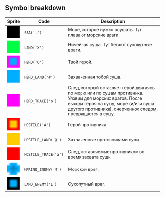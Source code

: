 <meta charset="UTF-8">

## Symbol breakdown
| Sprite | Code | Description |
| -------- | -------- | -------- |
|<img src="https://github.com/codenjoyme/codenjoy-xonix/raw/master/src/main/webapp/resources/xonix/sprite/sea.png" style="width:40px;" /> | `SEA('.')` | Море, которое нужно осушать. Тут плавают морские враги. | 
|<img src="https://github.com/codenjoyme/codenjoy-xonix/raw/master/src/main/webapp/resources/xonix/sprite/land.png" style="width:40px;" /> | `LAND('X')` | Ничейная суша. Тут бегают сухопутные враги. | 
|<img src="https://github.com/codenjoyme/codenjoy-xonix/raw/master/src/main/webapp/resources/xonix/sprite/hero.png" style="width:40px;" /> | `HERO('O')` | Твой герой. | 
|<img src="https://github.com/codenjoyme/codenjoy-xonix/raw/master/src/main/webapp/resources/xonix/sprite/hero_land.png" style="width:40px;" /> | `HERO_LAND('#')` | Захваченная тобой суша. | 
|<img src="https://github.com/codenjoyme/codenjoy-xonix/raw/master/src/main/webapp/resources/xonix/sprite/hero_trace.png" style="width:40px;" /> | `HERO_TRACE('o')` | След, который оставляет герой двигаясь по морю или по сушам противника. Уязвим для морских врагов. После выхода героя на сушу, море (и/или суша другого противника), очерченное следом, превращается в сушу. | 
|<img src="https://github.com/codenjoyme/codenjoy-xonix/raw/master/src/main/webapp/resources/xonix/sprite/hostile.png" style="width:40px;" /> | `HOSTILE('A')` | Герой противника. | 
|<img src="https://github.com/codenjoyme/codenjoy-xonix/raw/master/src/main/webapp/resources/xonix/sprite/hostile_land.png" style="width:40px;" /> | `HOSTILE_LAND('@')` | Захваченные противниками суша. | 
|<img src="https://github.com/codenjoyme/codenjoy-xonix/raw/master/src/main/webapp/resources/xonix/sprite/hostile_trace.png" style="width:40px;" /> | `HOSTILE_TRACE('a')` | След, оставляемые противником во время захвата суши. | 
|<img src="https://github.com/codenjoyme/codenjoy-xonix/raw/master/src/main/webapp/resources/xonix/sprite/marine_enemy.png" style="width:40px;" /> | `MARINE_ENEMY('M')` | Морской враг. | 
|<img src="https://github.com/codenjoyme/codenjoy-xonix/raw/master/src/main/webapp/resources/xonix/sprite/land_enemy.png" style="width:40px;" /> | `LAND_ENEMY('L')` | Сухопутный враг. | 
